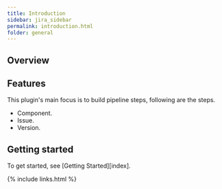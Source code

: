 ```yaml
---
title: Introduction
sidebar: jira_sidebar
permalink: introduction.html
folder: general
---
```


## Overview

## Features

This plugin's main focus is to build pipeline steps, following are the steps.

* Component.
* Issue.
* Version.

## Getting started

To get started, see [Getting Started][index].

{% include links.html %}
